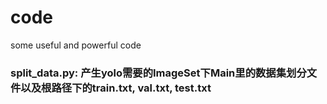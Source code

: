 # code
some useful and powerful code
### split_data.py: 产生yolo需要的ImageSet下Main里的数据集划分文件以及根路径下的train.txt, val.txt, test.txt
### 
